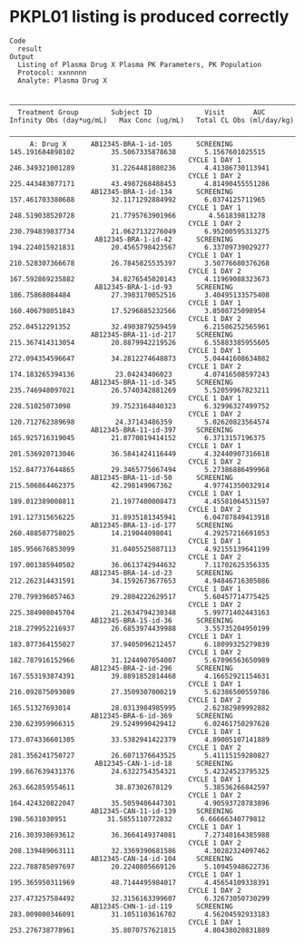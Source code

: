 # PKPL01 listing is produced correctly

    Code
      result
    Output
      Listing of Plasma Drug X Plasma PK Parameters, PK Population
      Protocol: xxnnnnn
      Analyte: Plasma Drug X
      
      ————————————————————————————————————————————————————————————————————————————————————————————————————————————————————————————————————
      Treatment Group        Subject ID             Visit       AUC Infinity Obs (day*ug/mL)   Max Conc (ug/mL)   Total CL Obs (ml/day/kg)
      ————————————————————————————————————————————————————————————————————————————————————————————————————————————————————————————————————
         A: Drug X      AB12345-BRA-1-id-105      SCREENING           145.191684898102         35.5067335878638       5.1567601025515     
                                                CYCLE 1 DAY 1         246.349321001289         31.2264481880236       4.41386730113941    
                                                CYCLE 1 DAY 2         225.443483077171         43.4987268488453       4.81490455551286    
                        AB12345-BRA-1-id-134      SCREENING           157.461703380688         32.1171292884992       6.0374125711965     
                                                CYCLE 1 DAY 1         248.519038520728         21.7795763901966        4.561839813278     
                                                CYCLE 1 DAY 2         230.794839837734         21.0627132276049       6.95200595313275    
                         AB12345-BRA-1-id-42      SCREENING           194.224015921831         20.4565798423567       6.33709739029277    
                                                CYCLE 1 DAY 1         210.528307366678         26.7845825535397       3.50776680376268    
                                                CYCLE 1 DAY 2         167.592869235882         34.8276545020143       4.11969088323673    
                         AB12345-BRA-1-id-93      SCREENING           186.75868084484          27.3983170052516       3.40495133575408    
                                                CYCLE 1 DAY 1         160.406798051843         17.5296885232566       3.8508725098954     
                                                CYCLE 1 DAY 2         252.04512291352          32.4903879259459       6.21586252565961    
                        AB12345-BRA-11-id-217     SCREENING           215.367414313054         20.8879942219526       6.55883385955605    
                                                CYCLE 1 DAY 1         272.094354596647         34.2812274648873       5.04441608634882    
                                                CYCLE 1 DAY 2         174.183265394136          23.04243406023        4.07416508597243    
                        AB12345-BRA-11-id-345     SCREENING           235.746948097021         26.5740342881269       5.52059967823211    
                                                CYCLE 1 DAY 1         228.51025073098          39.7523164840323       6.32996327499752    
                                                CYCLE 1 DAY 2         120.712762389698          24.37143486359        5.02620823564574    
                        AB12345-BRA-11-id-397     SCREENING           165.925716319045         21.8770819414152       6.3713157196375     
                                                CYCLE 1 DAY 1         201.536920713046         36.5841424116449       4.32440907316618    
                                                CYCLE 1 DAY 2         152.847737644865         29.3465775067494       5.27386886499968    
                        AB12345-BRA-11-id-50      SCREENING           215.506864462375         42.298149067362        4.97741350032914    
                                                CYCLE 1 DAY 1         189.012389008811         21.1977400008473       4.45581064531597    
                                                CYCLE 1 DAY 2         191.127315656225         31.8935181345941       6.04787849413918    
                        AB12345-BRA-13-id-177     SCREENING           260.488507758025         14.219044098041        4.29257216691053    
                                                CYCLE 1 DAY 1         185.956676853099         31.0405525087113       4.92155139641199    
                                                CYCLE 1 DAY 2         197.001385940502         36.0613742944632       7.11702625356335    
                        AB12345-BRA-14-id-23      SCREENING           212.262314431591         34.1592673677653       4.94846716305086    
                                                CYCLE 1 DAY 1         270.799396057463         29.2804222629517       5.60457714775425    
                                                CYCLE 1 DAY 2         225.384908045704         21.2634794230348       5.99771402443163    
                        AB12345-BRA-15-id-36      SCREENING           218.279952216937         26.6853974439988       3.55735204950199    
                                                CYCLE 1 DAY 1         183.877364155027         37.9405096212457       6.18099325279839    
                                                CYCLE 1 DAY 2         182.787916152966         31.1244907054007       5.67096563650989    
                        AB12345-BRA-2-id-296      SCREENING           167.553193874391         39.8891852814468       4.16652921154631    
                                                CYCLE 1 DAY 1         216.092875093089         27.3509307000219       5.62386500559786    
                                                CYCLE 1 DAY 2         165.51327693014          28.0313984985995       2.62382989992882    
                        AB12345-BRA-6-id-369      SCREENING           230.623959966315         29.5249990429412       6.02461750297628    
                                                CYCLE 1 DAY 1         173.074336601305         33.5382941422379       4.89005107141889    
                                                CYCLE 1 DAY 2         281.356241750727         26.6071376643525       5.41115159280827    
                         AB12345-CAN-1-id-18      SCREENING           199.667639431376         24.6322754354321       5.42324523795325    
                                                CYCLE 1 DAY 1         263.662859554611          38.87302678129        5.38536266842597    
                                                CYCLE 1 DAY 2         164.424320822047         35.5059406447301       4.90593728783896    
                        AB12345-CAN-11-id-139     SCREENING            198.5631030951          31.5855110772832       6.66666340779812    
                                                CYCLE 1 DAY 1         216.303938693612         36.3664149374081       7.27340164385988    
                                                CYCLE 1 DAY 2         208.139489063111         32.3369390681586       4.30282324097462    
                        AB12345-CAN-14-id-104     SCREENING           222.788785097697         20.2240805669126       5.10945948622736    
                                                CYCLE 1 DAY 1         195.365950311969         48.7144495984017       4.45654109338391    
                                                CYCLE 1 DAY 2         237.473257584492         32.3156163399607       6.32673050730299    
                        AB12345-CHN-1-id-119      SCREENING           283.009800346091         31.1051103616702       4.56204592933183    
                                                CYCLE 1 DAY 1         253.276738778961         35.8070757621815       4.80438020831889    

